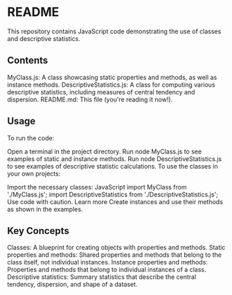 # README

This repository contains JavaScript code demonstrating the use of classes and descriptive statistics.

## Contents

MyClass.js: A class showcasing static properties and methods, as well as instance methods.
DescriptiveStatistics.js: A class for computing various descriptive statistics, including measures of central tendency and dispersion.
README.md: This file (you're reading it now!).
## Usage

To run the code:

Open a terminal in the project directory.
Run node MyClass.js to see examples of static and instance methods.
Run node DescriptiveStatistics.js to see examples of descriptive statistic calculations.
To use the classes in your own projects:

Import the necessary classes:
JavaScript
import MyClass from './MyClass.js';
import DescriptiveStatistics from './DescriptiveStatistics.js';
Use code with caution. Learn more
Create instances and use their methods as shown in the examples.
## Key Concepts

Classes: A blueprint for creating objects with properties and methods.
Static properties and methods: Shared properties and methods that belong to the class itself, not individual instances.
Instance properties and methods: Properties and methods that belong to individual instances of a class.
Descriptive statistics: Summary statistics that describe the central tendency, dispersion, and shape of a dataset.
